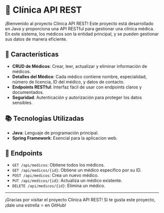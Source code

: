 # 🏥 Clínica API REST

¡Bienvenido al proyecto Clínica API REST! Este proyecto está desarrollado en Java y proporciona una API RESTful para gestionar una clínica médica. En este sistema, los médicos son la entidad principal, y se pueden gestionar sus datos de manera eficiente.

## 🚀 Características

- **CRUD de Médicos**: Crear, leer, actualizar y eliminar información de médicos.
- **Detalles del Médico**: Cada médico contiene nombre, especialidad, número de licencia, ID del médico, y datos de contacto.
- **Endpoints RESTful**: Interfaz fácil de usar con endpoints claros y documentados.
- **Seguridad**: Autenticación y autorización para proteger los datos sensibles.

## 📚 Tecnologías Utilizadas

- **Java**: Lenguaje de programación principal.
- **Spring Framework**: Esencial para la aplicacion web.

## 📌 Endpoints

- `GET /api/medicos`: Obtiene todos los médicos.
- `GET /api/medicos/{id}`: Obtiene un médico específico por su ID.
- `POST /api/medicos`: Crea un nuevo médico.
- `PUT /api/medicos/{id}`: Actualiza un médico existente.
- `DELETE /api/medicos/{id}`: Elimina un médico.

---

¡Gracias por visitar el proyecto Clínica API REST! Si te gusta este proyecto, ¡dale una estrella ⭐ en GitHub!
